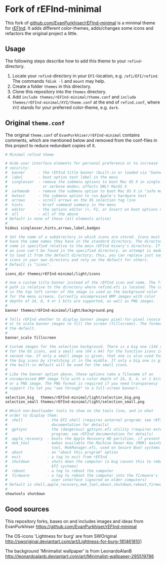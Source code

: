 # Fork of rEFInd-minimal

This fork of [github.com/EvanPurkhiser/rEFInd-minimal](https://github.com/EvanPurkhiser/rEFInd-minimal) is a minimal theme for [rEFInd](http://www.rodsbooks.com/refind/).
It adds different color-themes, adds/changes some icons and refactors the original project a little.

## Usage

The following steps describe how to add this theme to your `refind`-directory.

 1. Locate your `refind`-directory in your `EFI`-location, e.g. `/efi/EFI/refind`.
    The commands `fdisk -l` and `mount` may help.
 1. Create a folder `themes` in this directory.
 1. Clone this repository into the `themes` directory.
 1. Add `include themes/rEFInd-minimal/theme.conf` and `include themes/rEFInd-minimal/XYZ/theme.conf` at the end of `refind.conf`, where `XYZ` stands for your preferred color-theme, e.g. `dark`.

## Original `theme.conf`

The original `theme.conf` of `EvanPurkhiser/rEFInd-minimal` contains comments, which are mentioned below and removed from the conf-files in this project to reduce redundant copies of it.

```zsh
# Minimal refind theme

# Hide user interface elements for personal preference or to increase
# security:
#  banner      - the rEFInd title banner (built-in or loaded via "banner")
#  label       - boot option text label in the menu
#  singleuser  - remove the submenu options to boot Mac OS X in single-user
#                or verbose modes; affects ONLY MacOS X
#  safemode    - remove the submenu option to boot Mac OS X in "safe mode"
#  hwtest      - the submenu option to run Apple's hardware test
#  arrows      - scroll arrows on the OS selection tag line
#  hints       - brief command summary in the menu
#  editor      - the options editor (+, F2, or Insert on boot options menu)
#  all         - all of the above
# Default is none of these (all elements active)
#
hideui singleuser,hints,arrows,label,badges

# Set the name of a subdirectory in which icons are stored. Icons must
# have the same names they have in the standard directory. The directory
# name is specified relative to the main rEFInd binary's directory. If
# an icon can't be found in the specified directory, an attempt is made
# to load it from the default directory; thus, you can replace just some
# icons in your own directory and rely on the default for others.
# Default is "icons".
#
icons_dir themes/rEFInd-minimal/light/icons

# Use a custom title banner instead of the rEFInd icon and name. The file
# path is relative to the directory where refind.efi is located. The color
# in the top left corner of the image is used as the background color
# for the menu screens. Currently uncompressed BMP images with color
# depths of 24, 8, 4 or 1 bits are supported, as well as PNG images.
#
banner themes/rEFInd-minimal/light/background.png

# Tells rEFInd whether to display banner images pixel-for-pixel (noscale)
# or to scale banner images to fill the screen (fillscreen). The former is
# the default.
#
banner_scale fillscreen

# Custom images for the selection background. There is a big one (144 x 144)
# for the OS icons, and a small one (64 x 64) for the function icons in the
# second row. If only a small image is given, that one is also used for
# the big icons by stretching it in the middle. If only a big one is given,
# the built-in default will be used for the small icons.
#
# Like the banner option above, these options take a filename of an
# uncompressed BMP image file with a color depth of 24, 8, 4, or 1 bits,
# or a PNG image. The PNG format is required if you need transparency
# support (to let you "see through" to a full-screen banner).
#
selection_big   themes/rEFInd-minimal/light/selection_big.png
selection_small themes/rEFInd-minimal/light/selection_small.png

# Which non-bootloader tools to show on the tools line, and in what
# order to display them:
#  shell           - the EFI shell (requires external program; see rEFInd
#                    documentation for details)
#  gptsync         - the (dangerous) gptsync.efi utility (requires external
#                    program; see rEFInd documentation for details)
#  apple_recovery  - boots the Apple Recovery HD partition, if present
#  mok_tool        - makes available the Machine Owner Key (MOK) maintenance
#                    tool, MokManager.efi, used on Secure Boot systems
#  about           - an "about this program" option
#  exit            - a tag to exit from rEFInd
#  shutdown        - shuts down the computer (a bug causes this to reboot
#                    EFI systems)
#  reboot          - a tag to reboot the computer
#  firmware        - a tag to reboot the computer into the firmware's
#                    user interface (ignored on older computers)
# Default is shell,apple_recovery,mok_tool,about,shutdown,reboot,firmware
#
showtools shutdown
```

## Good sources

This repository forks, bases on and includes images and ideas from
    EvanPurkhiser
    https://github.com/EvanPurkhiser/rEFInd-minimal

The OS-icons 'Lightness for burg' are from
    SWOriginal
    http://sworiginal.deviantart.com/art/Lightness-for-burg-181461810]

The background 'Minimalist wallpaper' is from
    LeonardoAlanB
    http://leonardoalanb.deviantart.com/art/Minimalist-wallpaper-295519786
